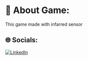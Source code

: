 # 💫 About Game:
This game made with infarred sensor


## 🌐 Socials:
[![LinkedIn](https://img.shields.io/badge/LinkedIn-%230077B5.svg?logo=linkedin&logoColor=white)](https://linkedin.com/in/umutnergis) 

